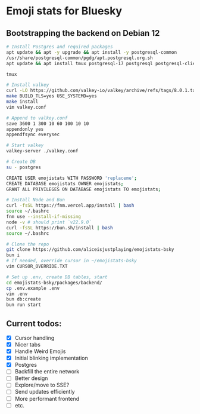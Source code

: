 # Emoji stats for Bluesky

## Bootstrapping the backend on Debian 12

```bash
# Install Postgres and required packages
apt update && apt -y upgrade && apt install -y postgresql-common
/usr/share/postgresql-common/pgdg/apt.postgresql.org.sh
apt update && apt install tmux postgresql-17 postgresql postgresql-client-17 curl make gcc build-essential pkg-config libsystemd-dev libjemalloc-dev libssl-dev git vim unzip libpq-dev

tmux

# Install valkey
curl -LO https://github.com/valkey-io/valkey/archive/refs/tags/8.0.1.tar.gz && tar -xvzf 8.0.1.tar.gz && cd valkey-8.0.1/
make BUILD_TLS=yes USE_SYSTEMD=yes
make install
vim valkey.conf

# Append to valkey.conf
save 3600 1 300 10 60 100 10 10
appendonly yes
appendfsync everysec

# Start valkey
valkey-server ./valkey.conf

# Create DB
su - postgres

CREATE USER emojistats WITH PASSWORD 'replaceme';
CREATE DATABASE emojistats OWNER emojistats;
GRANT ALL PRIVILEGES ON DATABASE emojistats TO emojistats;

# Install Node and Bun
curl -fsSL https://fnm.vercel.app/install | bash
source ~/.bashrc
fnm use --install-if-missing
node -v # should print `v22.9.0`
curl -fsSL https://bun.sh/install | bash
source ~/.bashrc

# Clone the repo
git clone https://github.com/aliceisjustplaying/emojistats-bsky
bun i
# If needed, override cursor in ~/emojistats-bsky
vim CURSOR_OVERRIDE.TXT

# Set up .env, create DB tables, start
cd emojistats-bsky/packages/backend/
cp .env.example .env
vim .env
bun db:create
bun run start
```

## Current todos:

- [x] Cursor handling
- [x] Nicer tabs
- [x] Handle Weird Emojis
- [x] Initial blinking implementation
- [x] Postgres
- [ ] Backfill the entire network
- [ ] Better design
- [ ] Explore/move to SSE?
- [ ] Send updates efficiently
- [ ] More performant frontend
- [ ] etc.
